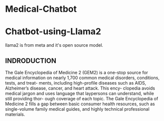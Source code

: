 # Medical-Chatbot

# Chatbot-using-Llama2
llama2 is from meta and it's open source model.


## INDRODUCTION

The Gale Encyclopedia of Medicine 2 (GEM2) is a
one-stop source for medical information on nearly 1,700
common medical disorders, conditions, tests, and treat-
ments, including  high-profile  diseases  such  as AIDS,
Alzheimer’s disease, cancer, and heart attack. This ency-
clopedia avoids medical jargon and uses language that
laypersons  can  understand, while  still  providing  thor-
ough coverage of each topic. The Gale Encyclopedia of
Medicine 2 fills a gap between basic consumer health
resources, such as single-volume family medical guides,
and highly technical professional materials.